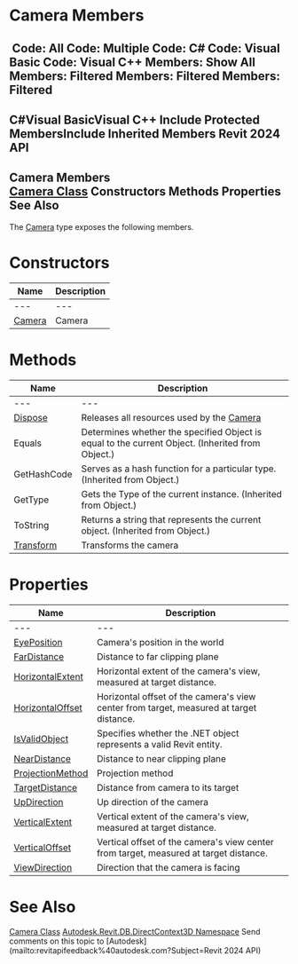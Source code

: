 # Camera Members

﻿
 Code: All Code: Multiple Code: C# Code: Visual Basic Code: Visual C++  Members: Show All Members: Filtered Members: Filtered Members: Filtered   
---  
C#Visual BasicVisual C++
Include Protected MembersInclude Inherited Members
Revit 2024 API  
---  
Camera Members  
[Camera Class](7dc3bf8e-227d-376a-a6fd-bf172a7c5714.md "Camera Class") Constructors Methods Properties See Also  
---  
The [Camera](7dc3bf8e-227d-376a-a6fd-bf172a7c5714.md "Camera Class") type exposes the following members.
# Constructors
| Name | Description |
| --- | --- |
| --- | --- | --- |
| [Camera](f0d9f236-0d6a-f325-2ec3-cf694c6a6560.md "Camera Constructor") | Camera |

# Methods
| Name | Description |
| --- | --- |
| --- | --- | --- |
| [Dispose](dbf01f3b-636f-e168-8898-e81baeb004e5.md "Dispose Method") | Releases all resources used by the [Camera](7dc3bf8e-227d-376a-a6fd-bf172a7c5714.md "Camera Class") |
| Equals | Determines whether the specified Object is equal to the current Object. (Inherited from Object.) |
| GetHashCode | Serves as a hash function for a particular type.  (Inherited from Object.) |
| GetType | Gets the Type of the current instance. (Inherited from Object.) |
| ToString | Returns a string that represents the current object. (Inherited from Object.) |
| [Transform](55d95805-c475-dc0a-ef47-ff2b9d19f8b6.md "Transform Method") | Transforms the camera |

# Properties
| Name | Description |
| --- | --- |
| --- | --- | --- |
| [EyePosition](9c936ff2-5f8f-67c9-d6d6-a812bd281289.md "EyePosition Property") | Camera's position in the world |
| [FarDistance](3126882b-4f3b-e39a-5f0a-e0977b240567.md "FarDistance Property") | Distance to far clipping plane |
| [HorizontalExtent](0fe649b8-ea43-2e8f-65e2-5b7bb12a2ff2.md "HorizontalExtent Property") | Horizontal extent of the camera's view, measured at target distance. |
| [HorizontalOffset](a8acbc57-e0dd-2eba-7b3f-8c09ed08fc1c.md "HorizontalOffset Property") | Horizontal offset of the camera's view center from target, measured at target distance. |
| [IsValidObject](0ec6f5ea-a720-2188-07a8-3f7437e3e8fe.md "IsValidObject Property") | Specifies whether the .NET object represents a valid Revit entity. |
| [NearDistance](3855ba19-2bbe-8d4e-cb40-18d406937d6b.md "NearDistance Property") | Distance to near clipping plane |
| [ProjectionMethod](7ef444fb-891e-7100-f702-ba5d09d4a607.md "ProjectionMethod Property") | Projection method |
| [TargetDistance](117eb5fa-ef4b-cf08-ff5b-d8b0b2abb6be.md "TargetDistance Property") | Distance from camera to its target |
| [UpDirection](4bfed310-45bd-aeed-23ed-c49098809d2a.md "UpDirection Property") | Up direction of the camera |
| [VerticalExtent](66010980-e3e8-a408-8054-de8faaa6f142.md "VerticalExtent Property") | Vertical extent of the camera's view, measured at target distance. |
| [VerticalOffset](fe847d33-a2bc-7564-df22-1d325a62eab0.md "VerticalOffset Property") | Vertical offset of the camera's view center from target, measured at target distance. |
| [ViewDirection](d0770725-ebf6-25e8-25c6-fca07fb1516c.md "ViewDirection Property") | Direction that the camera is facing |

# See Also
[Camera Class](7dc3bf8e-227d-376a-a6fd-bf172a7c5714.md "Camera Class")
[Autodesk.Revit.DB.DirectContext3D Namespace](f4ba10f0-55ea-5344-173b-688405391794.md "Autodesk.Revit.DB.DirectContext3D Namespace")
Send comments on this topic to [Autodesk](mailto:revitapifeedback%40autodesk.com?Subject=Revit 2024 API)